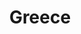 ---
title: Greece
featured: true
private: true # do not show in list, only as feature
params:
  sort_order: desc 

resources:
# Corfu
- src: A_IMG_4580.JPEG
  title: Corfu
  
- src: A_IMG_4584.JPEG
  title: Corfu
  
- src: A_IMG_4591.JPEG
  title: Corfu
  
- src: A_IMG_4596.JPEG
  title: Corfu
  
- src: A_IMG_4607.JPEG
  title: Corfu
  
- src: A_IMG_4622.JPEG
  title: Corfu
  
  # Paxos-Gaios
- src: B_IMG_1322.JPEG
  title: |
    Paxos-Gaios: We found an almond tree.

- src: B_IMG_1329.JPEG
  title: Paxos-Gaios

- src: B_IMG_4630.JPEG
  title: |
    Paxos-Gaios: Beautiful olive groves.

- src: B_IMG_4656.JPEG
  title: Paxos-Gaios

- src: B_IMG_4661.JPEG
  title: Paxos-Gaios

- src: B_IMG_4685.JPEG
  title: Paxos-Gaios

- src: B_IMG_4686.JPEG
  title: Paxos-Gaios

- src: B_IMG_4690.JPEG
  title: |
    Paxos-Gaios: Tripitos Arch.

- src: B_IMG_4695.JPEG
  title: Paxos-Gaios

- src: B_IMG_4731.JPEG
  title: Paxos-Gaios

- src: B_IMG_4734.JPEG
  title: Paxos-Gaios

- src: B_IMG_4764.JPEG
  title: |
    Paxos-Gaios: That's what happens when you start feeding stray cats. 

- src: B_IMG_4776.JPEG
  title: Paxos-Gaios

- src: B_IMG_4779.JPEG
  title: Paxos-Gaios

# Paxos-Lakka
- src: C_IMG_4860.JPEG
  title: Paxos-Lakka

- src: C_IMG_4862_feature.JPEG
  title: Paxos-Lakka

- src: C_IMG_4870.JPEG
  title: Paxos-Lakka

- src: C_IMG_4894.JPEG
  title: Paxos-Lakka

- src: C_IMG_4902.JPEG
  title: Paxos-Lakka

- src: C_IMG_4911.JPEG
  title: Paxos-Lakka

# Paxos-Longos
- src: D_IMG_4831.JPEG
  title: Paxos-Longos

- src: D_IMG_4839.JPEG
  title: Paxos-Longos

- src: D_IMG_4852.JPEG
  title: Paxos-Longos

# Ioannina
- src: E_IMG_1430.JPEG
  title: |
      Ioannina: Ioannina Castle.

- src: E_IMG_1435.JPEG
  title: |
      Ioannina: Ioannina Castle.

- src: E_IMG_5013.JPEG
  title: |
      Ioannina: Ioannina Castle.

- src: E_IMG_5038.JPEG
  title: |
      Ioannina: Ioannina Castle.

- src: E_IMG_5062.JPEG
  title: Ioannina
  
- src: E_IMG_5079.JPEG
  title: Ioannina

# Kalabaka
- src: F_IMG_1495.JPEG
  title: |
    Meteora: Varlaam Monastery.

- src: F_IMG_1520.JPEG
  title: |
    Meteora: Varlaam Monastery.

- src: F_IMG_1552.JPEG
  title: |
    Meteora: Varlaam Monastery.

- src: F_IMG_1580.JPEG
  title: |
    Meteora: Monastery of Saint Stephen (converted to a nunnery).

- src: F_IMG_5150.JPEG
  title: Kalabaka

- src: F_IMG_5151.JPEG
  title: Kalabaka

- src: F_IMG_5152.JPEG
  title: Kalabaka

- src: F_IMG_5208.JPEG
  title: |
    Meteora: Varlaam Monastery.

- src: F_IMG_5216.JPEG
  title: |
    Meteora: Old kitchen in the Monastery of the Great Meteoron.

- src: F_IMG_5222.JPEG
  title: Meteora

- src: F_IMG_5232.JPEG
  title: |
    Meteora: Holy Monastery of Rousanou.

- src: F_IMG_5233.JPEG
  title: |
    Meteora: Varlaam Monastery.

- src: F_IMG_5235.JPEG
  title: Meteora

- src: F_IMG_5237.JPEG
  title: |
    Meteora: Varlaam Monastery.

- src: F_IMG_5239.JPEG
  title: |
    Meteora: Varlaam Monastery.

- src: F_IMG_5240.JPEG
  title: |
    Meteora: A persimmon tree in the Varlaam Monastery.

- src: F_IMG_5247.JPEG
  title: |
    Meteora: Holy Monastery of Rousanou.

- src: F_IMG_5249.JPEG
  title: |
    Meteora: Varlaam Monastery.

- src: F_IMG_5251.JPEG
  title: |
    Meteora: Varlaam Monastery.

- src: F_IMG_5265.JPEG
  title: |
    Meteora: Varlaam Monastery.

- src: F_IMG_5269.JPEG
  title: |
    Meteora: Holy Monastery of Rousanou.

- src: F_IMG_5275.JPEG
  title: |
    Meteora: Monasteries.

- src: F_IMG_5300.JPEG
  title: |
    Meteora: Holy Monastery of Rousanou.

- src: F_IMG_5307.JPEG
  title: |
    Meteora: Waiting for the sunset.

- src: F_IMG_5312.JPEG
  title: |
    Meteora: Incredible sunset over the rock formations.

- src: F_IMG_5335.JPEG
  title: Meteora

- src: F_IMG_5360.JPEG
  title: Meteora

- src: F_IMG_5362.JPEG
  title: |
    Meteora: Monasteries.

- src: F_IMG_5391.JPEG
  title: |
    Meteora: View of Kalabaka from the Holy Trinity Monastery.

- src: F_IMG_5398.JPEG
  title: |
    Meteora: View of Kalabaka from the Holy Trinity Monastery.

- src: F_IMG_5407.JPEG
  title: |
    Meteora: Holy Trinity Monastery.

- src: F_IMG_5410.JPEG
  title: |
    Meteora: Holy Trinity Monastery.

- src: F_IMG_5429.JPEG
  title: |
    Meteora: We came across a highly territorial praying mantis that fiercely defended its space, dancing around and attacking whenever we got too close.

- src: F_IMG_5433.JPEG
  title: Kalabaka

- src: F_IMG_5439.JPEG
  title: |
    Meteora: Monastery of Saint Stephen.

- src: F_IMG_5462.JPEG
  title: Kalabaka

- src: F_IMG_5468.JPEG
  title: Kalabaka

# Athens
- src: G_IMG_5498.JPEG
  title: |
    Athens: Brettos bar is the oldes Athen's distilery, and one of the oldest bars in Europe. 
  
- src: G_IMG_5505.JPEG
  title: |
    Athens: Anafiotika is a tiny and very picturesque neighborhood in Athens, known for its Cycladic architecture.

- src: G_IMG_5510.JPEG
  title: |
    Athens: Anafiotika.
  
- src: G_IMG_5528.JPEG
  title: |
    Athens: The Mati (Eye) is a well-known symbol found in many cultures, intended to protect against the Kako Mati (Evil Eye). However, tradition states that you can only be affected by the evil eye if you believe in it!
  
- src: G_IMG_5539.JPEG
  title: Athens
  
- src: G_IMG_5543.JPEG
  title: Athens
  
- src: G_IMG_5565.JPEG
  title: |
    Athens: Church of St. Marina.
  
- src: G_IMG_5589.JPEG
  title: |
    Athens: Arch of Hadrian.
  
- src: G_IMG_5626.JPEG
  title: |
    Athens: The Odeon of Herodes Atticus (Herodeon) is a stone theater located on the slopes of the Acropolis. It was built by Herodes Atticus in honor of his wife, Regilla.
  
- src: G_IMG_5627.JPEG
  title: |
    Athens: View of the city from the Acropolis.
  
- src: G_IMG_5634.JPEG
  title: |
    Athens: Acropolis.
  
- src: G_IMG_5637.JPEG
  title: |
    Athens: Acropolis.
  
- src: G_IMG_5642.JPEG
  title: |
    Athens: View of Philopappos Hill from the Acropolis, where the Prison of Socrates is located.
  
- src: G_IMG_5652.JPEG
  title: Athens
  
- src: G_IMG_5665.JPEG
  title: Athens
  
- src: G_IMG_5667.JPEG
  title: Athens
  
- src: G_IMG_5672.JPEG
  title: Athens
  
- src: G_IMG_5702.JPEG
  title: Athens
  
- src: G_IMG_5713.JPEG
  title: Athens
  
- src: G_IMG_5744.JPEG
  title: Athens
  
- src: G_IMG_5755.JPEG
  title: Athens
  
- src: G_IMG_5756.JPEG
  title: Athens
  
- src: G_IMG_5812.JPEG
  title: Athens
  
- src: G_IMG_5840.JPEG
  title: Athens
  
- src: G_IMG_5854.JPEG
  title: Athens
  
- src: G_IMG_5869.JPEG
  title: Athens
  
- src: G_IMG_5870.JPEG
  title: Athens

---